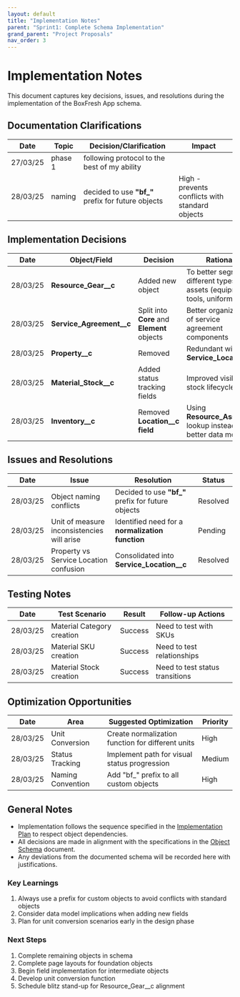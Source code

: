 ```yaml
---
layout: default
title: "Implementation Notes"
parent: "Sprint1: Complete Schema Implementation"
grand_parent: "Project Proposals"
nav_order: 3
---
```


# Implementation Notes

This document captures key decisions, issues, and resolutions during the implementation of the BoxFresh App schema.

## Documentation Clarifications

| Date     | Topic   | Decision/Clarification                             | Impact                                          |
| -------- | ------- | -------------------------------------------------- | ----------------------------------------------- |
| 27/03/25 | phase 1 | following protocol to the best of my ability       |                                                 |
| 28/03/25 | naming  | decided to use **"bf_"** prefix for future objects | High - prevents conflicts with standard objects |

## Implementation Decisions

| Date     | Object/Field             | Decision                                    | Rationale                                                                  |
| -------- | ------------------------ | ------------------------------------------- | -------------------------------------------------------------------------- |
| 28/03/25 | **Resource_Gear__c**     | Added new object                            | To better segregate different types of assets (equipment, tools, uniforms) |
| 28/03/25 | **Service_Agreement__c** | Split into **Core** and **Element** objects | Better organization of service agreement components                        |
| 28/03/25 | **Property__c**          | Removed                                     | Redundant with **Service_Location__c**                                     |
| 28/03/25 | **Material_Stock__c**    | Added status tracking fields                | Improved visibility of stock lifecycle                                     |
| 28/03/25 | **Inventory__c**         | Removed **Location__c field**               | Using **Resource_Asset__c** lookup instead for better data model           |

## Issues and Resolutions

| Date     | Issue                                      | Resolution                                         | Status   |
| -------- | ------------------------------------------ | -------------------------------------------------- | -------- |
| 28/03/25 | Object naming conflicts                    | Decided to use **"bf_"** prefix for future objects | Resolved |
| 28/03/25 | Unit of measure inconsistencies will arise | Identified need for a **normalization function**   | Pending  |
| 28/03/25 | Property vs Service Location confusion     | Consolidated into **Service_Location__c**          | Resolved |

## Testing Notes

| Date     | Test Scenario              | Result  | Follow-up Actions               |
| -------- | -------------------------- | ------- | ------------------------------- |
| 28/03/25 | Material Category creation | Success | Need to test with SKUs          |
| 28/03/25 | Material SKU creation      | Success | Need to test relationships      |
| 28/03/25 | Material Stock creation    | Success | Need to test status transitions |

## Optimization Opportunities

| Date     | Area              | Suggested Optimization                            | Priority |
| -------- | ----------------- | ------------------------------------------------- | -------- |
| 28/03/25 | Unit Conversion   | Create normalization function for different units | High     |
| 28/03/25 | Status Tracking   | Implement path for visual status progression      | Medium   |
| 28/03/25 | Naming Convention | Add "bf_" prefix to all custom objects            | High     |

## General Notes

- Implementation follows the sequence specified in the [Implementation Plan](SF-Boxfresh-app/docs/project/proposals/05-sprint1/plan.md) to respect object dependencies.
- All decisions are made in alignment with the specifications in the [Object Schema](../../../overview/schema.md) document.
- Any deviations from the documented schema will be recorded here with justifications.

### Key Learnings
1. Always use a prefix for custom objects to avoid conflicts with standard objects
2. Consider data model implications when adding new fields
3. Plan for unit conversion scenarios early in the design phase

### Next Steps
1. Complete remaining objects in schema
2. Complete page layouts for foundation objects
3. Begin field implementation for intermediate objects
4. Develop unit conversion function
5. Schedule blitz stand-up for Resource_Gear__c alignment 